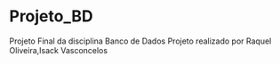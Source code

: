 # Projeto_BD
Projeto Final da disciplina Banco de Dados
Projeto realizado por Raquel Oliveira,Isack Vasconcelos
